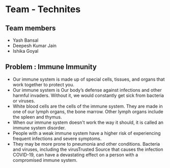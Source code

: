 # Team - Technites

## Team members
- Yash Bansal
- Deepesh Kumar Jain
- Ishika Goyal

## Problem : Immune Immunity
- Our immune system is made up of special cells, tissues, and organs that work together to protect you.
- Our immune system is Our body’s defense against infections and other harmful invaders. Without it, we would constantly get sick from bacteria or viruses.
- White blood cells are the cells of the immune system. They are made in one of our lymph organs, the bone marrow. Other lymph organs include the spleen and thymus.
- When our immune system doesn't work the way it should, it is called an immune system disorder.
- People with a weak immune system have a higher risk of experiencing frequent infections and severe symptoms.
- They may be more prone to pneumonia and other conditions. Bacteria and viruses, including the virusTrusted Source that causes the infection COVID-19, can have a devastating effect on a person with a compromised immune system.
